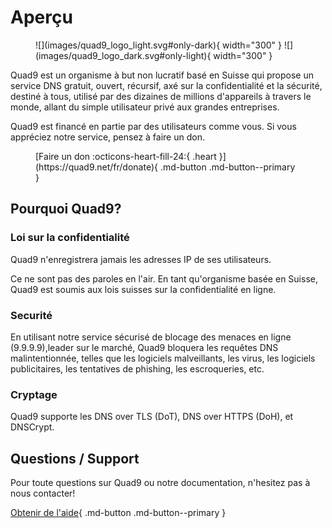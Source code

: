 # Aperçu

<figure markdown>
  ![](images/quad9_logo_light.svg#only-dark){ width="300" }
  ![](images/quad9_logo_dark.svg#only-light){ width="300" }
</figure>
Quad9 est un organisme à but non lucratif basé en Suisse qui propose un service DNS gratuit, ouvert, récursif, axé sur la confidentialité et la sécurité, destiné à tous, utilisé par des dizaines de millions d'appareils à travers le monde, allant du simple utilisateur privé aux grandes entreprises.

Quad9 est financé en partie par des utilisateurs comme vous. Si vous appréciez notre service, pensez à faire un don.
<figure markdown>
  [Faire un don :octicons-heart-fill-24:{ .heart }](https://quad9.net/fr/donate){ .md-button .md-button--primary }
</figure>

## Pourquoi Quad9?

### Loi sur la confidentialité

Quad9 n'enregistrera jamais les adresses IP de ses utilisateurs.

Ce ne sont pas des paroles en l'air. En tant qu'organisme basée en Suisse, Quad9 est soumis aux lois suisses sur la confidentialité en ligne.

### Securité

En utilisant notre service sécurisé de blocage des menaces en ligne (9.9.9.9),leader sur le marché, Quad9 bloquera les requêtes DNS malintentionnée, telles que les logiciels malveillants, les virus, les logiciels publicitaires, les tentatives de phishing, les escroqueries, etc.

### Cryptage

Quad9 supporte les DNS over TLS (DoT), DNS over HTTPS (DoH), et DNSCrypt.

## Questions / Support

Pour toute questions sur Quad9 ou notre documentation, n'hesitez pas à nous contacter!

[Obtenir de l'aide](https://quad9.net/fr/support/contact){ .md-button .md-button--primary }
